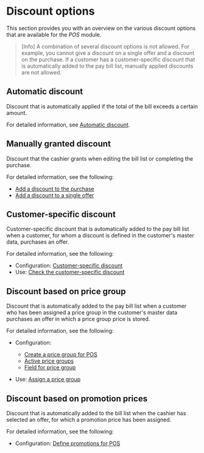 # Discount options

This section provides you with an overview on the various discount options that are available for the *POS* module.

> [Info] A combination of several discount options is not allowed. For example, you cannot give a discount on a single offer and a discount on the purchase. If a customer has a customer-specific discount that is automatically added to the pay bill list, manually applied discounts are not allowed.


## Automatic discount

Discount that is automatically applied if the total of the bill exceeds a certain amount.  

For detailed information, see [Automatic discount](../UserInterface/02a_GlobalSettings.md#automatic-discount).



## Manually granted discount

Discount that the cashier grants when editing the bill list or completing the purchase.

For detailed information, see the following:
- [Add a discount to the purchase](../Operation/04_CompletePurchase.md#add-a-discount-to-the-purchase)
- [Add a discount to a single offer](../Operation/03_EditBillList.md#add-a-discount-to-a-single-offer)



## Customer-specific discount

Customer-specific discount that is automatically added to the pay bill list when a customer, for whom a discount is defined in the customer's master data, purchases an offer.   

For detailed information, see the following:
- Configuration: [Customer-specific discount](../UserInterface/02a_GlobalSettings.md#customer-specific-discount)
- Use: [Check the customer-specific discount](../Operation/04_CompletePurchase.md#check-the-customer-specific-discount)

<!---Error-->


## Discount based on price group

Discount that is automatically added to the pay bill list when a customer who has been assigned a price group in the customer's master data purchases an offer in which a price group price is stored.

For detailed information, see the following:
- Configuration:   
    - [Create a price group for POS](../Integration/07_ManageOffers.md#create-a-price-group-for-pos)
    - [Active price groups](../UserInterface/02a_GlobalSettings.md#active-price-groups)
    - [Field for price group](../UserInterface/02a_GlobalSettings.md#field-for-price-group)

- Use: [Assign a price group](../Operation/04_CompletePurchase.md#assign-a-price-group)


## Discount based on promotion prices 

Discount that is automatically added to the bill list when the cashier has selected an offer, for which a promotion price has been assigned.  

For detailed information, see the following:

- Configuration: [Define promotions for POS](../Integration/07_ManageOffers.md#define-promotions-for-pos)


